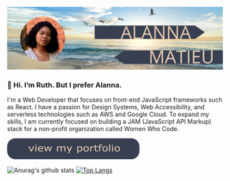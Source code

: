 ![hero-image](https://github.com/ruthmatieu/ruthmatieu/blob/master/images/hero-image.jpg)

### 👋 Hi. I’m Ruth. But I prefer Alanna.

I'm a Web Developer that focuses on front-end JavaScript frameworks such as React. I have a passion for Design Systems, Web Accessibility, and serverless technologies such as AWS and Google Cloud. To expand my skills, I am currently focused on building a JAM (JavaScript API Markup) stack for a non-profit organization called Women Who Code. 


[![portfolio button](/images/portfolio-btn.png "Alanna's portfolio")](https://ruthmatieu.com)


![Anurag's github stats](https://github-readme-stats.vercel.app/api?username=ruthmatieu&layout=compact&theme=calm&hide=issues)
[![Top Langs](https://github-readme-stats.vercel.app/api/top-langs/?username=ruthmatieu&layout=compact&theme=calm)](https://github.com/anuraghazra/github-readme-stats)
<!--
**ruthmatieu/ruthmatieu** is a ✨ _special_ ✨ repository because its `README.md` (this file) appears on your GitHub profile.

Here are some ideas to get you started:

- 🔭 I’m currently working on ...
- 🌱 I’m currently learning ...
- 👯 I’m looking to collaborate on ...
- 🤔 I’m looking for help with ...
- 💬 Ask me about ...
- 📫 How to reach me: ...
- 😄 Pronouns: ...
- ⚡ Fun fact: ...
-->
